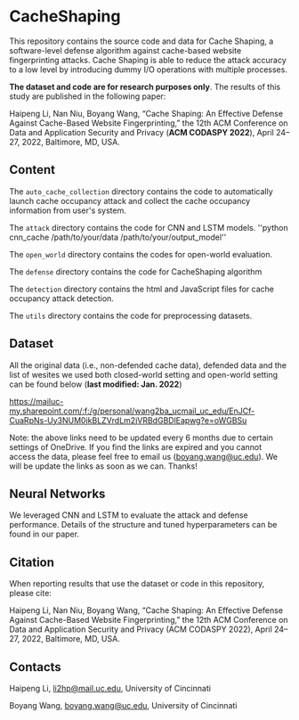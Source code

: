# CacheShaping

This repository contains the source code and data for Cache Shaping, a software-level defense algorithm against cache-based website fingerprinting attacks. Cache Shaping is able to reduce the attack accuracy to a low level by introducing dummy I/O operations with multiple processes.

**The dataset and code are for research purposes only**. The results of this study are published in the following paper: 

Haipeng Li, Nan Niu, Boyang Wang, “Cache Shaping: An Effective Defense Against Cache-Based Website Fingerprinting,” the 12th ACM Conference on Data and Application Security and Privacy (**ACM CODASPY 2022**), April 24–27, 2022, Baltimore, MD, USA. 


## Content

The `auto_cache_collection` directory contains the code to automatically launch cache occupancy attack and collect the cache occupancy information from user's system. 

The `attack` directory contains the code for CNN and LSTM models.
''python cnn_cache /path/to/your/data /path/to/your/output_model''

The `open_world` directory contains the codes for open-world evaluation.

The `defense` directory contains the code for CacheShaping algorithm

The `detection` directory contains the html and JavaScript files for cache occupancy attack detection.

The `utils` directory contains the code for preprocessing datasets.

## Dataset

All the original data (i.e., non-defended cache data), defended data and the list of wesites we used both closed-world setting and open-world setting can be found below (**last modified: Jan. 2022**)

https://mailuc-my.sharepoint.com/:f:/g/personal/wang2ba_ucmail_uc_edu/EnJCf-CuaRpNs-Uy3NUM0jkBLZVrdLm2jVRBdGBDlEapwg?e=oWGBSu 

Note: the above links need to be updated every 6 months due to certain settings of OneDrive. If you find the links are expired and you cannot access the data, please feel free to email us (boyang.wang@uc.edu). We will be update the links as soon as we can. Thanks!


## Neural Networks

We leveraged CNN and LSTM to evaluate the attack and defense performance. Details of the structure and tuned hyperparameters can be found in our paper. 

## Citation

When reporting results that use the dataset or code in this repository, please cite:

Haipeng Li, Nan Niu, Boyang Wang, “Cache Shaping: An Effective Defense Against Cache-Based Website Fingerprinting,” the 12th ACM Conference on Data and Application Security and Privacy (ACM CODASPY 2022), April 24–27, 2022, Baltimore, MD, USA. 


## Contacts

Haipeng Li, li2hp@mail.uc.edu, University of Cincinnati

Boyang Wang, boyang.wang@uc.edu, University of Cincinnati
